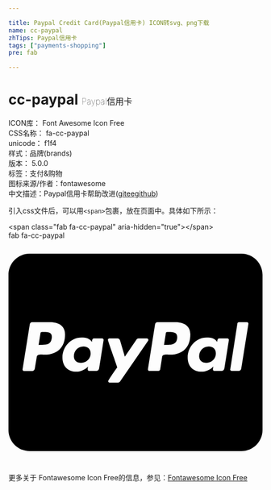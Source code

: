 ```yaml
---

title: Paypal Credit Card(Paypal信用卡) ICON转svg、png下载
name: cc-paypal
zhTips: Paypal信用卡
tags: ["payments-shopping"]
pre: fab

---
```


# cc-paypal  <small style="font-size: 60%;font-weight: 100">Paypal信用卡</small>


<div class="detail-page">
<p>
<span>
ICON库：
<span class="badge-secondary badge">Font Awesome Icon Free</span> 
</span>
<br/>
<span>
CSS名称：
<span class="badge-secondary badge">fa-cc-paypal</span> 
</span>
<br/>
<span>
unicode：
<span class="badge-secondary badge">f1f4</span> 
<copy-btn content='f1f4' btn-title=""></copy-btn>
<copy-btn :content='String.fromCodePoint(parseInt("f1f4", 16))' btn-title="复制U"></copy-btn>
</span><br/><span>样式：<span class="badge-light badge">品牌(brands)</span></span>
<br/>
<span>
版本：
<span class="badge-secondary badge">5.0.0</span> 
</span><br/><span>标签：<span class="badge-light badge"><router-link to="/tags/payments-shopping.html">支付&购物</router-link></span></span>
<br/>
<span>图标来源/作者：<span class="badge-light badge">fontawesome</span></span> 
<br/>
<span class="zh-detail">中文描述：<span class="badge-primary badge">Paypal信用卡</span><span class="help-link"><span>帮助改进</span>(<a href="https://gitee.com/liuwave/icon-helper/edit/master/json/fontawesome/brands/cc-paypal.json" target="_blank" rel="noopener noreferrer">gitee</a><a href="https://github.com/liuwave/icon-helper/edit/master/json/fontawesome/brands/cc-paypal.json" target="_blank" rel="noopener noreferrer">github</a></span>)</span><br/>
</p>
</div>
<div class="alert alert-dark">
  <i class="fab fa-cc-paypal fa-xs"></i>
  <i class="fab fa-cc-paypal fa-sm"></i>
  <i class="fab fa-cc-paypal fa-lg"></i>
  <i class="fab fa-cc-paypal fa-2x"></i>
  <i class="fab fa-cc-paypal fa-3x"></i>
  <i class="fab fa-cc-paypal fa-5x"></i>
  <i class="fab fa-cc-paypal fa-7x"></i>
</div>
<div>
  <p>引入css文件后，可以用<code>&lt;span&gt;</code>包裹，放在页面中。具体如下所示：    
  </p>
  <div class="alert alert-primary" style="font-size: 14px">
    &lt;span class="fab fa-cc-paypal" aria-hidden="true"&gt;&lt;/span&gt;
    <copy-btn content='<span class="fab fa-cc-paypal" aria-hidden="true"></span>'></copy-btn>
  </div>
  <div class="alert alert-secondary">
    <i class="fab fa-cc-paypal"
    style="font-size: 24px"
    aria-hidden="true"></i> fab fa-cc-paypal
    <copy-btn content="fab fa-cc-paypal" btn-title="复制图标名称"></copy-btn>
  </div>
</div>
<div id="svg" class="svg-wrap">
<svg xmlns="http://www.w3.org/2000/svg" viewBox="0 0 576 512"><path d="M186.3 258.2c0 12.2-9.7 21.5-22 21.5-9.2 0-16-5.2-16-15 0-12.2 9.5-22 21.7-22 9.3 0 16.3 5.7 16.3 15.5zM80.5 209.7h-4.7c-1.5 0-3 1-3.2 2.7l-4.3 26.7 8.2-.3c11 0 19.5-1.5 21.5-14.2 2.3-13.4-6.2-14.9-17.5-14.9zm284 0H360c-1.8 0-3 1-3.2 2.7l-4.2 26.7 8-.3c13 0 22-3 22-18-.1-10.6-9.6-11.1-18.1-11.1zM576 80v352c0 26.5-21.5 48-48 48H48c-26.5 0-48-21.5-48-48V80c0-26.5 21.5-48 48-48h480c26.5 0 48 21.5 48 48zM128.3 215.4c0-21-16.2-28-34.7-28h-40c-2.5 0-5 2-5.2 4.7L32 294.2c-.3 2 1.2 4 3.2 4h19c2.7 0 5.2-2.9 5.5-5.7l4.5-26.6c1-7.2 13.2-4.7 18-4.7 28.6 0 46.1-17 46.1-45.8zm84.2 8.8h-19c-3.8 0-4 5.5-4.2 8.2-5.8-8.5-14.2-10-23.7-10-24.5 0-43.2 21.5-43.2 45.2 0 19.5 12.2 32.2 31.7 32.2 9 0 20.2-4.9 26.5-11.9-.5 1.5-1 4.7-1 6.2 0 2.3 1 4 3.2 4H200c2.7 0 5-2.9 5.5-5.7l10.2-64.3c.3-1.9-1.2-3.9-3.2-3.9zm40.5 97.9l63.7-92.6c.5-.5.5-1 .5-1.7 0-1.7-1.5-3.5-3.2-3.5h-19.2c-1.7 0-3.5 1-4.5 2.5l-26.5 39-11-37.5c-.8-2.2-3-4-5.5-4h-18.7c-1.7 0-3.2 1.8-3.2 3.5 0 1.2 19.5 56.8 21.2 62.1-2.7 3.8-20.5 28.6-20.5 31.6 0 1.8 1.5 3.2 3.2 3.2h19.2c1.8-.1 3.5-1.1 4.5-2.6zm159.3-106.7c0-21-16.2-28-34.7-28h-39.7c-2.7 0-5.2 2-5.5 4.7l-16.2 102c-.2 2 1.3 4 3.2 4h20.5c2 0 3.5-1.5 4-3.2l4.5-29c1-7.2 13.2-4.7 18-4.7 28.4 0 45.9-17 45.9-45.8zm84.2 8.8h-19c-3.8 0-4 5.5-4.3 8.2-5.5-8.5-14-10-23.7-10-24.5 0-43.2 21.5-43.2 45.2 0 19.5 12.2 32.2 31.7 32.2 9.3 0 20.5-4.9 26.5-11.9-.3 1.5-1 4.7-1 6.2 0 2.3 1 4 3.2 4H484c2.7 0 5-2.9 5.5-5.7l10.2-64.3c.3-1.9-1.2-3.9-3.2-3.9zm47.5-33.3c0-2-1.5-3.5-3.2-3.5h-18.5c-1.5 0-3 1.2-3.2 2.7l-16.2 104-.3.5c0 1.8 1.5 3.5 3.5 3.5h16.5c2.5 0 5-2.9 5.2-5.7L544 191.2v-.3zm-90 51.8c-12.2 0-21.7 9.7-21.7 22 0 9.7 7 15 16.2 15 12 0 21.7-9.2 21.7-21.5.1-9.8-6.9-15.5-16.2-15.5z"/></svg>
</div>
<detail full-name='fa-cc-paypal'></detail>
    
<div><p>更多关于  Fontawesome Icon Free的信息，参见：<a target="_blank" href="https://iconhelper.cn/fontawesome.html">Fontawesome Icon Free</a>
</p></div>
